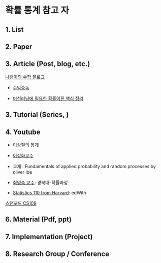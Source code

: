 # 확률 통계 참고 자

## 1. List



## 2. Paper



## 3. Article (Post, blog, etc.)

[나랭이의 수학 블로그](http://math7.tistory.com/)
- [수악중독](http://mathjk.tistory.com/)

- [머신러닝에 필요한 확률이론 핵심 정리](http://www.kwangsiklee.com/2017/10/%EB%A8%B8%EC%8B%A0%EB%9F%AC%EB%8B%9D%EC%97%90-%ED%95%84%EC%9A%94%ED%95%9C-%ED%99%95%EB%A5%A0%EC%9D%B4%EB%A1%A0-%ED%95%B5%EC%8B%AC-%EC%A0%95%EB%A6%AC/)





## 3. Tutorial (Series, )



## 4. Youtube

- [이상철의 통계](https://www.youtube.com/watch?v=WsVb2jELGXY)

-  [이상화교수](https://www.youtube.com/playlist?list=PLSN_PltQeOyjmRIsC7VNirXOBqWoypd4V)
  - 교재 : Fundamentals of applied probability and random processes by oliver ibe﻿

- [최영숙 교수](http://www.kocw.net/home/cview.do?cid=33b341dd3b50640d): 경북대-확률과정

- [Statistics 110 from Harvard](https://www.edwith.org/harvardprobability/lecture/30897/): edWith

[스탠포드 CS109](http://web.stanford.edu/class/archive/cs/cs109/cs109.1166/handouts/overview.html)









## 6. Material (Pdf, ppt)



## 7. Implementation (Project)


## 8. Research Group / Conference 








